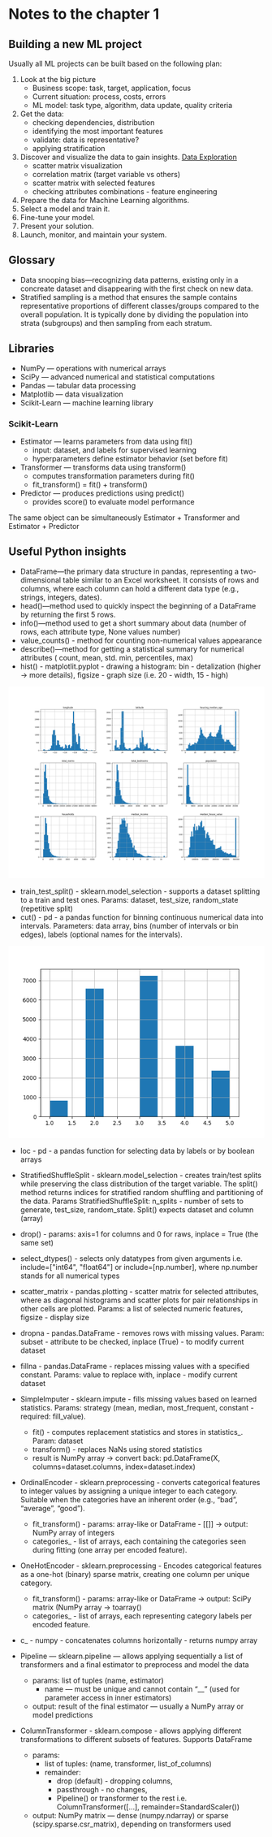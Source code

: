 # Notes to the chapter 1

## Building a new ML project

Usually all ML projects can be built based on the following plan:

1. Look at the big picture 
   * Business scope: task, target, application, focus 
   * Current situation: process, costs, errors 
   * ML model: task type, algorithm, data update, quality criteria
2. Get the data:
    * checking dependencies, distribution
    * identifying the most important features
    * validate: data is representative?
    * applying stratification
3. Discover and visualize the data to gain insights. [Data Exploration](data_exploration.md)
   * scatter matrix visualization
   * correlation matrix (target variable vs others)
   * scatter matrix with selected features
   * checking attributes combinations - feature engineering
4. Prepare the data for Machine Learning algorithms.
5. Select a model and train it.
6. Fine-tune your model.
7. Present your solution.
8. Launch, monitor, and maintain your system.


## Glossary

- Data snooping bias—recognizing data patterns, existing only in a concreate dataset
and disappearing with the first check on new data.
- Stratified sampling is a method that ensures the sample contains representative 
proportions of different classes/groups compared to the overall population. 
It is typically done by dividing the population into strata (subgroups) 
and then sampling from each stratum.

## Libraries

* NumPy — operations with numerical arrays
* SciPy — advanced numerical and statistical computations
* Pandas — tabular data processing
* Matplotlib — data visualization
* Scikit-Learn — machine learning library

### Scikit-Learn

* Estimator — learns parameters from data using fit()
    * input: dataset, and labels for supervised learning 
    * hyperparameters define estimator behavior (set before fit)
* Transformer — transforms data using transform()
  * computes transformation parameters during fit()
  * fit_transform() = fit() + transform()
* Predictor — produces predictions using predict()
  * provides score() to evaluate model performance

The same object can be simultaneously Estimator + Transformer and Estimator + Predictor


## Useful Python insights

* DataFrame—the primary data structure in pandas, 
representing a two-dimensional table similar to 
an Excel worksheet. It consists of rows and columns, 
where each column can hold a different data type (e.g., 
strings, integers, dates).
* head()—method used to quickly inspect the beginning of a 
DataFrame by returning the first 5 rows.
* info()—method used to get a short summary about data (number of rows, 
each attribute type, None values number)
* value_counts() - method for counting non-numerical values appearance 
* describe()—method for getting a statistical summary for numerical attributes (
count, mean, std. min, percentiles, max)
* hist() - matplotlit.pyplot - drawing a histogram: bin - detalization (higher -> more details),
figsize - graph size (i.e. 20 - width, 15 - high)

![histogram.png](../assets/chapter_1/histogram.png)

* train_test_split() - sklearn.model_selection - supports a dataset splitting to
a train and test ones. Params: dataset, test_size, random_state (repetitive split)
* cut() - pd -  a pandas function for binning continuous numerical data into intervals. 
Parameters: data array, bins (number of intervals or bin edges),
labels (optional names for the intervals).

![histogram_income_cat.png](../assets/chapter_1/histogram_income_cat.png)

* loc - pd - a pandas function for selecting data by labels or by boolean arrays
* StratifiedShuffleSplit - sklearn.model_selection - creates train/test splits while preserving 
the class distribution of the target variable. The split() method returns indices for stratified 
random shuffling and partitioning of the data. 
Params StratifiedShuffleSplit: n_splits - number of sets to generate, 
test_size, random_state. Split() expects dataset and column (array)
* drop() - params: axis=1 for columns and 0 for raws, inplace = True (the same set)
* select_dtypes() - selects only datatypes from given arguments 
i.e. include=["int64", "float64"] or include=[np.number],
where np.number stands for all numerical types
* scatter_matrix - pandas.plotting - scatter matrix for selected attributes, where as diagonal histograms and 
scatter plots for pair relationships in other cells are plotted. 
Params: a list of selected numeric features, figsize - display size

* dropna - pandas.DataFrame - removes rows with missing values. 
Param: subset - attribute to be checked, inplace (True) - to modify current dataset
* fillna - pandas.DataFrame - replaces missing values with a specified constant. 
Params: value to replace with, inplace - modify current dataset
* SimpleImputer - sklearn.impute - fills missing values based on learned statistics. 
Params: strategy (mean, median, most_frequent, constant - required: fill_value). 
  * fit() - computes replacement statistics and stores in statistics_. Param: dataset
  * transform() - replaces NaNs using stored statistics
  * result is NumPy array → convert back: pd.DataFrame(X, columns=dataset.columns, index=dataset.index)
* OrdinalEncoder - sklearn.preprocessing - converts categorical features to integer values by 
assigning a unique integer to each category. Suitable when the categories have an inherent order (e.g., “bad”, “average”, “good”).
  * fit_transform() - params: array-like or DataFrame - [[]] -> output: NumPy array of integers
  * categories_ - list of arrays, each containing the categories seen during fitting (one array per encoded feature).
* OneHotEncoder - sklearn.preprocessing - Encodes categorical features as a one-hot (binary) sparse matrix,
creating one column per unique category.
  * fit_transform() - params: array-like or DataFrame -> output: SciPy matrix (NumPy array -> toarray()
  * categories_ - list of arrays, each representing category labels per encoded feature.
* c_ - numpy - concatenates columns horizontally - returns numpy array
* Pipeline — sklearn.pipeline — allows applying sequentially a list of transformers and a final estimator to preprocess and model the data
  * params: list of tuples (name, estimator)
    * name — must be unique and cannot contain “__” (used for parameter access in inner estimators)
  * output: result of the final estimator — usually a NumPy array or model predictions
* ColumnTransformer - sklearn.compose - allows applying different transformations to different subsets of features. 
Supports DataFrame
  * params: 
    * list of tuples: (name, transformer, list_of_columns)
    * remainder: 
      * drop (default) - dropping columns, 
      * passthrough - no changes, 
      * Pipeline() or transformer to the rest i.e. ColumnTransformer([...], remainder=StandardScaler())
  * output: NumPy matrix — dense (numpy.ndarray) or sparse (scipy.sparse.csr_matrix), depending on transformers used


